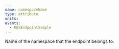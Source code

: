 ```yaml
---
name: namespaceName
type: attribute
units:
events:
  - K8sEndpointSample
---
```


Name of the namespace that the endpoint belongs to.